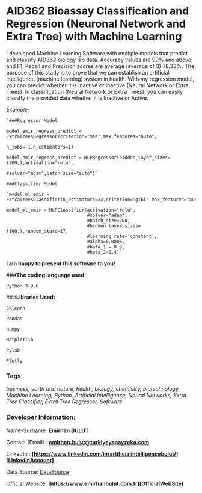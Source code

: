 # **AID362 Bioassay Classification and Regression (Neuronal Network and Extra Tree) with Machine Learning**
I developed Machine Learning Software with multiple models that predict and classify AID362 biology lab data. Accuracy values are 99% and above, and F1, Recall and Precision scores are average (average of 3) 78.33%. The purpose of this study is to prove that we can establish an artificial intelligence (machine learning) system in health. With my regression model, you can predict whether it is Inactive or Inactive (Neural Network or Extra Trees). In classification (Neural Network or Extra Trees), you can easily classify the provided data whether it is Inactive or Active.

_Example:_ 

    `###Regressor Model

    model_emir_regress_predict = ExtraTreesRegressor(criterion="mse",max_features="auto",
                                                     n_jobs=-1,n_estimators=1)

    model_emir_regress_predict = MLPRegressor(hidden_layer_sizes=(200,),activation="relu",
                                              #solver="adam",batch_size="auto")`

    ###Classifier Model

    `model_ml_emir = ExtraTreesClassifier(n_estimators=23,criterion="gini",max_features="auto",random_state=131)

    model_ml_emir = MLPClassifier(activation="relu",
                                  #solver="adam",
                                  #batch_size=200,
                                  #hidden_layer_sizes=(100,),random_state=17,
                                  #learning_rate='constant',
                                  #alpha=0.0006,
                                  #beta_1 = 0.9,
                                  #beta_2=0.4)`
 
**I am happy to present this software to you!**

###**The coding language used:**

`Python 3.9.6`

###**Libraries Used:**

`Sklearn`

`Pandas`

`Numpy`

`Matplotlib`

`Pylab`

`Plotly`

### **Tags**

_business, earth and nature, health, biology, chemistry, biotechnology, Machine Learning, Python, Artificial Intelligence, Neural Networks, Extra Tree Classifier, Extra Tree Regressor, Software_


### **Developer Information:**

Name-Surname: **Emirhan BULUT**

Contact (Email) : **emirhan.bulut@turkiyeyapayzeka.com**

LinkedIn : **[https://www.linkedin.com/in/artificialintelligencebulut/][LinkedinAccount]**

Data Source: [DataSource]

[LinkedinAccount]: https://www.linkedin.com/in/artificialintelligencebulut/

Official Website: **[https://www.emirhanbulut.com.tr][OfficialWebSite]**

[OfficialWebSite]: https://www.emirhanbulut.com.tr

[DataSource]: https://kaggle.com

